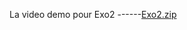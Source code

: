 La video demo pour Exo2 ------[Exo2.zip](https://github.com/user-attachments/files/17369626/Exo2.zip)
